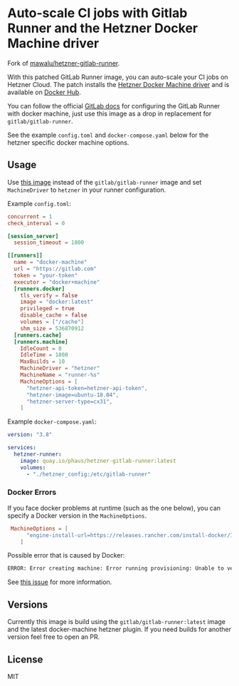 # Auto-scale CI jobs with Gitlab Runner and the Hetzner Docker Machine driver

Fork of [mawalu/hetzner-gitlab-runner](https://github.com/mawalu/hetzner-gitlab-runner).

With this patched GitLab Runner image, you can auto-scale your CI jobs on Hetzner Cloud. The patch installs the [Hetzner Docker Machine driver](https://github.com/JonasProgrammer/docker-machine-driver-hetzner) and is available on [Docker Hub](https://hub.docker.com/r/mawalu/hetzner-gitlab-runner).

You can follow the official [GitLab docs](https://docs.gitlab.com/runner/executors/docker_machine.html) for configuring the GitLab Runner with docker machine, just use this image as a drop in replacement for `gitlab/gitlab-runner`.

See the example `config.toml` and `docker-compose.yaml` below for the hetzner specific docker machine options.

## Usage

Use [this image](https://quay.io/phaus/hetzner-gitlab-runner) instead of the `gitlab/gitlab-runner` image and set `MachineDriver` to `hetzner` in your runner configuration.

Example `config.toml`:

```toml
concurrent = 1
check_interval = 0

[session_server]
  session_timeout = 1800

[[runners]]
  name = "docker-machine"
  url = "https://gitlab.com"
  token = "your-token"
  executor = "docker+machine"
  [runners.docker]
    tls_verify = false
    image = "docker:latest"
    privileged = true
    disable_cache = false
    volumes = ["/cache"]
    shm_size = 536870912
  [runners.cache]
  [runners.machine]
    IdleCount = 0
    IdleTime = 1800
    MaxBuilds = 10
    MachineDriver = "hetzner"
    MachineName = "runner-%s"
    MachineOptions = [
      "hetzner-api-token=hetzner-api-token",
      "hetzner-image=ubuntu-18.04",
      "hetzner-server-type=cx31",
    ]
```

Example `docker-compose.yaml`:

```yaml
version: "3.8"

services:
  hetzner-runner:
    image: quay.io/phaus/hetzner-gitlab-runner:latest
    volumes:
      - "./hetzner_config:/etc/gitlab-runner"
```

### Docker Errors

If you face docker problems at runtime (such as the one below), you can specify a Docker version in the `MachineOptions`.

```toml
 MachineOptions = [
      "engine-install-url=https://releases.rancher.com/install-docker/19.03.9.sh",
    ]
```

Possible error that is caused by Docker:

```bash
ERROR: Error creating machine: Error running provisioning: Unable to verify the Docker daemon is listening: Maximum number of retries (10) exceeded  driver=hetzner name=runner-xxx-xxx operation=create
```

See [this issue](https://github.com/docker/machine/issues/4858) for more information.

## Versions

Currently this image is build using the `gitlab/gitlab-runner:latest` image and the latest docker-machine hetzner plugin. If you need builds for another version feel free to open an PR.

## License

MIT
